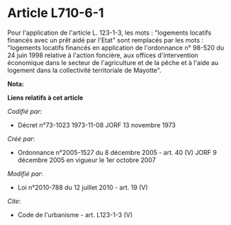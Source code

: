# Article L710-6-1

Pour l'application de l'article L. 123-1-3, les mots : "logements locatifs financés avec un prêt aidé par l'Etat" sont
remplacés par les mots : "logements locatifs financés en application de l'ordonnance n° 98-520 du 24 juin 1998 relative à
l'action foncière, aux offices d'intervention économique dans le secteur de l'agriculture et de la pêche et à l'aide au
logement dans la collectivité territoriale de Mayotte".

**Nota:**



**Liens relatifs à cet article**

_Codifié par_:

  - Décret n°73-1023 1973-11-08 JORF 13 novembre 1973

_Créé par_:

  - Ordonnance n°2005-1527 du 8 décembre 2005 - art. 40 (V) JORF 9 décembre 2005 en vigueur le 1er octobre 2007

_Modifié par_:

  - Loi n°2010-788 du 12 juillet 2010 - art. 19 (V)

_Cite_:

  - Code de l'urbanisme - art. L123-1-3 (V)
